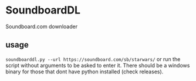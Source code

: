 # SoundboardDL

Soundboard.com downloader

 
## usage


`soundboarddl.py --url https://soundboard.com/sb/starwars/` or run the script without arguments to be asked to enter it.
There should be a windows binary for those that dont have python installed (check releases).